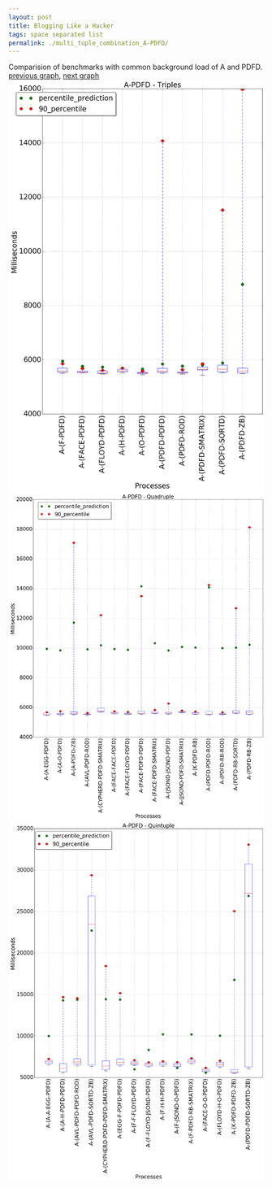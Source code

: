 ```yaml
---
layout: post
title: Blogging Like a Hacker
tags: space separated list
permalink: ./multi_tuple_combination_A-PDFD/
---
```


Comparision of benchmarks with common background load of A and PDFD.
[previous graph](./multi_tuple_combination_A-O/), [next graph](./multi_tuple_combination_A-RB/)
<img src="./images/triple/A/A-PDFD_box.png" alt="graph figure"><img src="./images/quadruple/A/A-PDFD_box.png" alt="graph figure"><img src="./images/quintuple/A/A-PDFD_box.png" alt="graph figure">